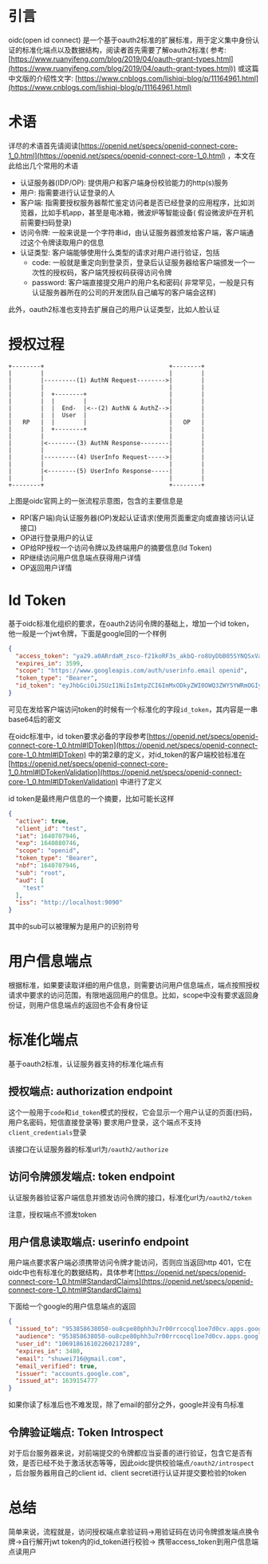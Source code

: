 # 引言

oidc(open id connect)
是一个基于oauth2标准的扩展标准，用于定义集中身份认证的标准化端点以及数据结构，阅读者首先需要了解oauth2标准(
参考: [https://www.ruanyifeng.com/blog/2019/04/oauth-grant-types.html](https://www.ruanyifeng.com/blog/2019/04/oauth-grant-types.html))
或这篇中文版的介绍性文字: [https://www.cnblogs.com/lishiqi-blog/p/11164961.html](https://www.cnblogs.com/lishiqi-blog/p/11164961.html)

# 术语

详尽的术语首先请阅读[https://openid.net/specs/openid-connect-core-1_0.html](https://openid.net/specs/openid-connect-core-1_0.html)
，本文在此给出几个常用的术语

* 认证服务器(IDP/OP): 提供用户和客户端身份校验能力的http(s)服务
* 用户: 指需要进行认证登录的人
* 客户端: 指需要授权服务器帮忙鉴定访问者是否已经登录的应用程序，比如浏览器，比如手机app，甚至是电冰箱，微波炉等智能设备(
  假设微波炉在开机前需要扫码登录)
* 访问令牌: 一般来说是一个字符串id，由认证服务器颁发给客户端，客户端通过这个令牌读取用户的信息
* 认证类型: 客户端能够使用什么类型的请求对用户进行验证，包括
    * code: 一般就是重定向到登录页，登录后认证服务器给客户端颁发一个一次性的授权码，客户端凭授权码获得访问令牌
    * password: 客户端直接提交用户的用户名和密码(
      非常罕见，一般是只有认证服务器所在的公司的开发团队自己编写的客户端会这样)

此外，oauth2标准也支持去扩展自己的用户认证类型，比如人脸认证

# 授权过程

```text
+--------+                                   +--------+
|        |                                   |        |
|        |---------(1) AuthN Request-------->|        |
|        |                                   |        |
|        |  +--------+                       |        |
|        |  |        |                       |        |
|        |  |  End-  |<--(2) AuthN & AuthZ-->|        |
|        |  |  User  |                       |        |
|   RP   |  |        |                       |   OP   |
|        |  +--------+                       |        |
|        |                                   |        |
|        |<--------(3) AuthN Response--------|        |
|        |                                   |        |
|        |---------(4) UserInfo Request----->|        |
|        |                                   |        |
|        |<--------(5) UserInfo Response-----|        |
|        |                                   |        |
+--------+                                   +--------+
```

上图是oidc官网上的一张流程示意图，包含的主要信息是

* RP(客户端)向认证服务器(OP)发起认证请求(使用页面重定向或直接访问认证接口)
* OP进行登录用户的认证
* OP给RP授权一个访问令牌以及终端用户的摘要信息(Id Token)
* RP继续访问用户信息端点获得用户详情
* OP返回用户详情

# Id Token

基于oidc标准化组织的要求，在oauth2访问令牌的基础上，增加一个id token，他一般是一个jwt令牌，下面是google回的一个样例

```json
{
  "access_token": "ya29.a0ARrdaM_zsco-f21koRF3s_akbQ-ro8UyDbB05SYNQSxVapqc98YpGPNVMMuNz-LXQepW8ZT_XYUcEd-t_g2Vu9A7RT-uEvCQx5Z9DIabklE9L6B0zEN5CjSgOBD6rwkpLNVtl6ir4CaPwmE1YuvkdSaj6mbl",
  "expires_in": 3599,
  "scope": "https://www.googleapis.com/auth/userinfo.email openid",
  "token_type": "Bearer",
  "id_token": "eyJhbGciOiJSUzI1NiIsImtpZCI6ImMxODkyZWI0OWQ3ZWY5YWRmOGIyZTE0YzA1Y2EwZDAzMjcxNGEyMzciLCJ0eXAiOiJKV1QifQ.eyJpc3MiOiJhY2NvdW50cy5nb29nbGUuY29tIiwiYXpwIjoiOTUzODU4NjM4MDUwLW91OGNwZTgwcGhoM3U3cjAwcnJjb2NxbDFvZTdkMGN2LmFwcHMuZ29vZ2xldXNlcmNvbnRlbnQuY29tIiwiYXVkIjoiOTUzODU4NjM4MDUwLW91OGNwZTgwcGhoM3U3cjAwcnJjb2NxbDFvZTdkMGN2LmFwcHMuZ29vZ2xldXNlcmNvbnRlbnQuY29tIiwic3ViIjoiMTA2OTE4NjE2MTAyMjYwMjE3Mjg5IiwiZW1haWwiOiJzaHV3ZWk3MTZAZ21haWwuY29tIiwiZW1haWxfdmVyaWZpZWQiOnRydWUsImF0X2hhc2giOiJ6YmpZZm1DcDFLZ3MydmR5eUM1Q25RIiwiaWF0IjoxNjM5MTU0Nzc3LCJleHAiOjE2MzkxNTgzNzd9.jkm_H85-UD6Ykem9T05n8aPgvUaUS91XuSKQ4xm45qpH6_w-hGjhD3wcT5bnIaIJTGFbwL7UsAw_HebtvprK-HjnzHZUvDtoEPlofwJj6cU-CAV6MCYGXOixlgzSfK13wG4gzouMlKW_X8X8CoMjFZEEi7jLGd26d65PZKmE_ZMioGtLlNG4pEhiehym8m9hKcL42YHa0QY-eKQfWN5gNZRNBafsXSR1IbDznVYZlwdtsQWQBJWXbfd8-McNUK7zQXGNhWUDRPEP8FNzk3tbIKz8V8DfUgYWbC-_3lDqb7QNhZEkUaIyueAP90tENiW3d_I1_zbQ0V2Koe3lAXBe8g"
}
```

可见在发给客户端访问token的时候有一个标准化的字段`id_token`，其内容是一串base64后的密文

在oidc标准中，id
token要求必备的字段参考[https://openid.net/specs/openid-connect-core-1_0.html#IDToken](https://openid.net/specs/openid-connect-core-1_0.html#IDToken)
中的第2章的定义，对id_token的客户端校验标准在[https://openid.net/specs/openid-connect-core-1_0.html#IDTokenValidation](https://openid.net/specs/openid-connect-core-1_0.html#IDTokenValidation)
中进行了定义

id token是最终用户信息的一个摘要，比如可能长这样

```json
{
  "active": true,
  "client_id": "test",
  "iat": 1640707946,
  "exp": 1640880746,
  "scope": "openid",
  "token_type": "Bearer",
  "nbf": 1640707946,
  "sub": "root",
  "aud": [
    "test"
  ],
  "iss": "http://localhost:9090"
}
```

其中的sub可以被理解为是用户的识别符号

# 用户信息端点

根据标准，如果要读取详细的用户信息，则需要访问用户信息端点，端点按照授权请求中要求的访问范围，有限地返回用户的信息。比如，scope中没有要求返回身份证，则用户信息端点的返回也不会有身份证

# 标准化端点

基于oauth2标准，认证服务器支持的标准化端点有

## 授权端点: authorization endpoint

这个一般用于`code`和`id_token`模式的授权，它会显示一个用户认证的页面(扫码，用户名密码，短信直接登录等)
要求用户登录，这个端点不支持`client_credentials`登录

该接口在认证服务器的标准url为`/oauth2/authorize`

## 访问令牌颁发端点: token endpoint

认证服务器验证客户端信息并颁发访问令牌的接口，标准化url为`/oauth2/token`

注意，授权端点不颁发token

## 用户信息读取端点: userinfo endpoint

用户端点要求客户端必须携带访问令牌才能访问，否则应当返回http
401，它在oidc中也有标准化的数据结构，具体参考[https://openid.net/specs/openid-connect-core-1_0.html#StandardClaims](https://openid.net/specs/openid-connect-core-1_0.html#StandardClaims)

下面给一个google的用户信息端点的返回

```json
{
  "issued_to": "953858638050-ou8cpe80phh3u7r00rrcocql1oe7d0cv.apps.googleusercontent.com",
  "audience": "953858638050-ou8cpe80phh3u7r00rrcocql1oe7d0cv.apps.googleusercontent.com",
  "user_id": "106918616102260217289",
  "expires_in": 3480,
  "email": "shuwei716@gmail.com",
  "email_verified": true,
  "issuer": "accounts.google.com",
  "issued_at": 1639154777
}
```

如果你读了标准后也不难发现，除了email的部分之外，google并没有鸟标准

## 令牌验证端点: Token Introspect

对于后台服务器来说，对前端提交的令牌都应当妥善的进行验证，包含它是否有效，是否已经不处于激活状态等等，因此oidc提供校验端点`/oauth2/introspect`
，后台服务器用自己的client id、client
secret进行认证并提交要检验的token

# 总结

简单来说，流程就是，访问授权端点拿验证码->用验证码在访问令牌颁发端点换令牌->自行解开jwt token内的id_token进行校验->
携带access_token到用户信息端点读用户